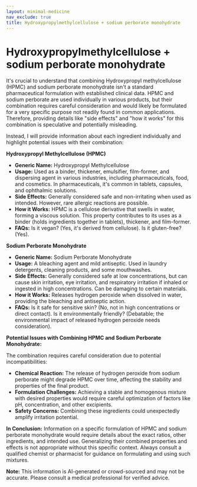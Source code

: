 ```yaml
---
layout: minimal-medicine
nav_exclude: true
title: Hydroxypropylmethylcellulose + sodium perborate monohydrate
---
```


# Hydroxypropylmethylcellulose + sodium perborate monohydrate

It's crucial to understand that combining Hydroxypropyl methylcellulose (HPMC) and sodium perborate monohydrate isn't a standard pharmaceutical formulation with established clinical data.  HPMC and sodium perborate are used individually in various products, but their combination requires careful consideration and would likely be formulated for a very specific purpose not readily found in common applications.  Therefore, providing details like "side effects" and "how it works" for this combination is speculative and potentially misleading.


Instead, I will provide information about each ingredient individually and highlight potential issues with their combination:

**Hydroxypropyl Methylcellulose (HPMC)**

* **Generic Name:** Hydroxypropyl Methylcellulose
* **Usage:**  Used as a binder, thickener, emulsifier, film-former, and dispersing agent in various industries, including pharmaceuticals, food, and cosmetics. In pharmaceuticals, it's common in tablets, capsules, and ophthalmic solutions.
* **Side Effects:** Generally considered safe and non-irritating when used as intended.  However, rare allergic reactions are possible.
* **How it Works:**  HPMC is a cellulose derivative that swells in water, forming a viscous solution.  This property contributes to its uses as a binder (holds ingredients together in tablets), thickener, and film-former.
* **FAQs:** Is it vegan? (Yes, it's derived from cellulose). Is it gluten-free? (Yes).


**Sodium Perborate Monohydrate**

* **Generic Name:** Sodium Perborate Monohydrate
* **Usage:** A bleaching agent and mild antiseptic.  Used in laundry detergents, cleaning products, and some mouthwashes.
* **Side Effects:**  Generally considered safe at low concentrations, but can cause skin irritation, eye irritation, and respiratory irritation if inhaled or ingested in high concentrations.  Can be damaging to certain materials.
* **How it Works:**  Releases hydrogen peroxide when dissolved in water, providing the bleaching and antiseptic action.
* **FAQs:** Is it safe for sensitive skin? (No, not in high concentrations or direct contact). Is it environmentally friendly? (Debatable; the environmental impact of released hydrogen peroxide needs consideration).


**Potential Issues with Combining HPMC and Sodium Perborate Monohydrate:**

The combination requires careful consideration due to potential incompatibilities:

* **Chemical Reaction:**  The release of hydrogen peroxide from sodium perborate might degrade HPMC over time, affecting the stability and properties of the final product.
* **Formulation Challenges:**  Achieving a stable and homogenous mixture with desired properties would require careful optimization of factors like pH, concentration, and other excipients.
* **Safety Concerns:** Combining these ingredients could unexpectedly amplify irritation potential.


**In Conclusion:**  Information on a specific formulation of HPMC and sodium perborate monohydrate would require details about the exact ratios, other ingredients, and intended use.  Generalizing their combined properties and effects is not appropriate without this specific context.  Always consult a qualified chemist or pharmacist for guidance on formulating and using such mixtures.


**Note:** This information is AI-generated or crowd-sourced and may not be accurate. Please consult a medical professional for verified advice.